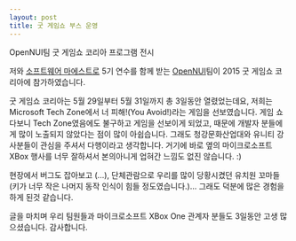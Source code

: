 ```yaml
---
layout: post
title: 굿 게임쇼 부스 운영
---
```


OpenNUI팀 굿 게임쇼 코리아 프로그램 전시

저와 [소프트웨어 마에스트로](http://swmaestro.kr) 5기 연수를 함께 받는 [OpenNUI](http://opennui.org)팀이 2015 굿 게임쇼 코리아에 참가하였습니다.

굿 게임쇼 코리아는 5월 29일부터 5월 31일까지 총 3일동안 열렸었는데요, 저희는 Microsoft Tech Zone에서 너 피해!(You Avoid!)라는 게임을 선보였습니다. 게임 쇼다보니 Tech Zone였음에도 불구하고 게임을 선보이게 되었고, 때문에 개발자 분들에게 많이 노출되지 않았다는 점이 많이 아쉽습니다. 그래도 청강문화산업대와 유니티 강사분들이 관심을 주셔서 다행이라고 생각합니다. 거기에 바로 옆의 마이크로소프트 XBox 행사를 너무 잘하셔서 본의아니게 업혀간 느낌도 없진 않습니다. :)

현장에서 버그도 잡아보고 (...), 단체관람으로 우리를 많이 당황시켰던 유치원 꼬마들(키가 너무 작은 나머지 동작 인식이 힘들 정도였습니다.)...
그래도 덕분에 많은 경험을 하게 된것 같습니다.

글을 마치며 우리 팀원들과 마이크로소프트 XBox One 관계자 분들도 3일동안 고생 많으셨습니다. 감사합니다.
